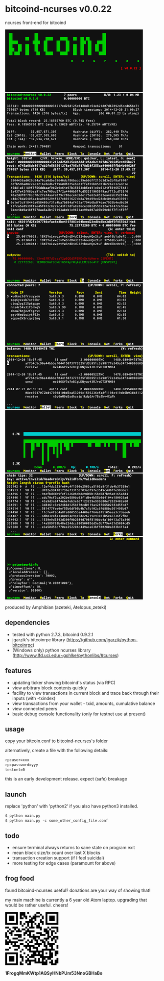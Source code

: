 bitcoind-ncurses v0.0.22
========================

ncurses front-end for bitcoind

![ScreenShot](/screenshots/bitcoind-ncurses-splash.png)
![ScreenShot](/screenshots/bitcoind-ncurses-monitor.png)
![ScreenShot](/screenshots/bitcoind-ncurses-block.png)
![ScreenShot](/screenshots/bitcoind-ncurses-tx.png)
![ScreenShot](/screenshots/bitcoind-ncurses-peers.png)
![ScreenShot](/screenshots/bitcoind-ncurses-wallet.png)
![ScreenShot](/screenshots/bitcoind-ncurses-net.png)
![ScreenShot](/screenshots/bitcoind-ncurses-forks.png)
![ScreenShot](/screenshots/bitcoind-ncurses-console.png)

produced by Amphibian (azeteki, Atelopus_zeteki)

dependencies
------------

* tested with python 2.7.3, bitcoind 0.9.2.1
* jgarzik's bitcoinrpc library (https://github.com/jgarzik/python-bitcoinrpc)
* (Windows only) python ncurses library (http://www.lfd.uci.edu/~gohlke/pythonlibs/#curses)

features
--------

* updating ticker showing bitcoind's status (via RPC)
* view arbitrary block contents quickly
* facility to view transactions in current block and trace back through their inputs (with -txindex)
* view transactions from your wallet - txid, amounts, cumulative balance
* view connected peers
* basic debug console functionality (only for testnet use at present)

usage
-----

copy your bitcoin.conf to bitcoind-ncurses's folder

alternatively, create a file with the following details:
```
rpcuser=xxx
rpcpassword=yyy
testnet=0
```

this is an early development release. expect (safe) breakage

launch
------

replace 'python' with 'python2' if you also have python3 installed.
```
$ python main.py
$ python main.py -c some_other_config_file.conf
```

todo
----

* ensure terminal always returns to sane state on program exit
* mean block size/tx count over last X blocks
* transaction creation support (if I feel suicidal)
* more testing for edge cases (paramount for above)

frog food
---------

found bitcoind-ncurses useful? donations are your way of showing that!

my main machine is currently a 6 year old Atom laptop. upgrading that would be rather useful. cheers!

![ScreenShot](/screenshots/donation-qr.png)

**1FrogqMmKWtp1AQSyHNbPUm53NnoGBHaBo**
